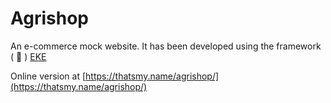# Agrishop

An e-commerce mock website. It has been developed using the framework ( :construction: ) [EKE](https://github.com/mondial7/EKE)

Online version at [https://thatsmy.name/agrishop/](https://thatsmy.name/agrishop/)
